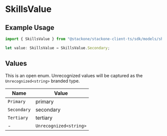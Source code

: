 # SkillsValue

## Example Usage

```typescript
import { SkillsValue } from "@stackone/stackone-client-ts/sdk/models/shared";

let value: SkillsValue = SkillsValue.Secondary;
```

## Values

This is an open enum. Unrecognized values will be captured as the `Unrecognized<string>` branded type.

| Name                   | Value                  |
| ---------------------- | ---------------------- |
| `Primary`              | primary                |
| `Secondary`            | secondary              |
| `Tertiary`             | tertiary               |
| -                      | `Unrecognized<string>` |